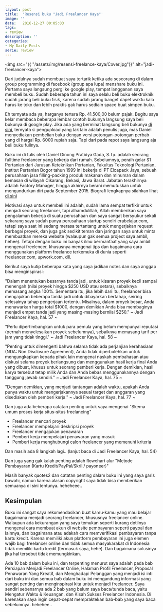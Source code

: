 ```yaml
---
layout: post
title:  'Resensi buku "Jadi Freelancer Kaya"'
image: ''
date:   2016-12-27 00:05:03
tags:
- review
description: ''
categories:
- My Daily Posts
serie: review
---
```


<img src="{{ "/assets/img/resensi-freelance-kaya/Cover.jpg"}}" alt="jadi-freelancer-kaya">

Dari judulnya sudah membuat saya tertarik ketika ada seseorang di dalam group programming di facebook (group apa lupa) menshare buku ini. Pertama saya langsung pergi ke google play, tempat langganan saya membeli buku. Sudah beberapa tahun ini saya selalu beli buku elektroknik sudah jarang beli buku fisik, karena sudah jarang banget dapet waktu kalo harus ke toko dan lebih praktis gak harus sediain space buat simpen buku.

Eh ternyata ada ya, harganya tertera Rp. 41.500,00 belum pajak. Begitu saya kelar membaca beberapa lembar contoh bukunya langsung saya beli bukunya di google play. Jika ada yang berminat langsung beli bukunya [di sini](https://play.google.com/store/books/details/Daniel_G_Pratidya_Jadi_Freelancer_Kaya?id=YGdpDAAAQBAJ), ternyata si pengupload yang tak lain adalah penulis juga, mas Daniel menyediakan pembelian buku dengan versi potongan-potongan perbab yang di hargai Rp. 6000 rupiah saja. Tapi dari pada repot saya langsung aja beli buku fullnya.

Buku ini di tulis oleh Daniel Ginong Pratidya Gada, S.Tp. adalah seorang fulltime freelancer yang bekerja dari rumah. Sebelumnya, peraih gelar S1 Pertanian dari Jurusan Keteknikan Pertanian, Fakultas Teknologi Pertanian, Institut Pertanian Bogor tahun 1999 ini bekerja di PT Elcapack Jaya, sebuah perusahaan jasa filling-packing produk makanan dan minuman dalam kemasan di wilayah Cikarang, Bekasi, Jawa Barat. Jabatan terakhirnya adalah Factory Manager, hingga akhirnya berani memutuskan untuk mengundurkan diri pada September 2015. Biografi lengkapnya silahkan lihat [di sini](https://play.google.com/store/books/details/Daniel_G_Pratidya_Jadi_Freelancer_Kaya?id=YGdpDAAAQBAJ) 

Motivasi saya untuk membeli ini adalah, sudah lama sempat terfikir untuk menjadi seorang freelancer, tapi alhamdulillah, Allah memberikan saya pengalaman bekerja di suatu perusahaan dan saya sangat bersyukur sekali sekarang saya sudah punya perusahaan startup sendiri erabelajar.com, tetapi saya saat ini sedang merasa tertantang untuk mengerjakan request berbagai proyek, dan juga gak sedikit teman dan jaringan saya untuk minta membuatkan mereka website (walaupun gak semua project saya ambil, hehee). Tetapi dengan buku ini banyak ilmu bermanfaat yang saya ambil mengenai freelencer, khususnya mengenai tips dan bagaimana cara menggunakan platform freelance terkemuka di dunia seperti freelancer.com, upwork.com, dll.

Berikut saya kutip beberapa kata yang saya jadikan notes dan saya anggap bisa menginspirasi:

"Dalam menentukan besarnya tanda jadi, untuk kisaran proyek kecil sampai menengah (nilai proyek hingga $250 USD atau setara), sebaiknya memasang angka 100%. Sementara itu, jika lebih dari itu, freelancer bisa mengajukan beberapa tanda jadi untuk dibayarkan bertahap, seiring selesainya tahap pengerjaan tertentu. Misalnya, dalam proyek besar, Anda menawarkan harga total $1000, dengan demikian Anda bisa membaginya menjadi empat tanda jadi yang masing-masing bernilai $250." ~ Jadi Freelancer Kaya, hal. 57 ~

"Perlu dipertimbangkan untuk para pemula yang belum mempunyai reputasi (pernah menyelesaikan proyek sebelumnya), sebaiknya memasang tarif per jam yang tidak tinggi." ~ Jadi Freelancer Kaya, hal. 58 ~

"Penting untuk dimengerti bahwa selama tidak ada perjanjian kerahasiaan (NDA: Non Disclosure Agreement), Anda tidak diperbolehkan untuk mengungkapkan kepada pihak lain mengenai naskah pembahasan atau diskusi selama proyek berlangsung dan menggunakan hasil kerja final Anda yang dibuat, khusus untuk seorang pemberi kerja. Dengan demikian, hasil karya tersebut tetap milik Anda dan Anda bebas menggunakannya dengan tanggung jawab sendiri." ~ Jadi Freelancer Kaya, hal. 75 ~

"Dengan demikian, yang menjadi tantangan adalah waktu, apakah Anda punya waktu untuk mengerjakannya sesuai target dan anggaran yang disediakan oleh pemberi kerja." ~ Jadi Freelancer Kaya, hal. 77 ~

Dan juga ada beberapa catatan penting untuk saya mengenai "Skema umum proses kerja situs-situs freelancing"

- Freelancer mencari proyek
- Freelancer mempelajari deskripsi proyek
- Freelancer mengajukan penawaran
- Pemberi kerja mempelajari penawaran yang masuk
- Pemberi kerja menghubungi calon freelancer yang memenuhi kriteria

Dan masih ada 8 langkah lagi.. (lanjut baca di Jadi Freelancer Kaya, hal. 54)

Dan juga yang gak kalah penting adalah flowchart alur "Metode Pembayaran (Kartu Kredit/PayPal/Skrill/ payoneer)"

Masih banyak quotes2 dan catatan penting dalam buku ini yang saya garis bawahi, namun karena alasan copyright saya tidak bisa memberikan semuanya di sini tentunya. heheheee..

## Kesimpulan

Buku ini sangat saya rekomendasikan buat kamu-kamu yang mau belajar bagaimana menjadi seorang freelancer, khususnya freelancer online. Walaupun ada kekurangan yang saya temukan seperti kurang detilnya mengenai cara membuat akun di website pembayaran seperti paypal dan lainnya, dan bagaimana atau adakah cara memverifikasi pembayaran tanpa kartu kredit. Karena memiliki akun platform pembayaran ini juga elemen wajib bagi freelancer online dan tidak semua masyakarakat di Indonesia tidak memiliki kartu kredit (termasuk saya, hehe). Dan bagaimana solusinya jika hal tersebut tidak memungkinkan.

Ada 10 bab dalam buku ini, dan terpenting menurut saya adalah pada bab Persiapan Menjadi Freelancer Online, Halaman Profil Freelancer, Proposal Penawaran Yang Kreatif, dan Menghadapi Pelanggan yang menjadi isi inti dari buku ini dan semua bab dalam buku ini mengandung informasi yang sangat penting dan menginspirasi kita untuk menjadi freelancer. Saya sendiri sebenarnya ada 2 bab yang belum saya baca/tunda baca, yaitu Mengatur Waktu & Keuangan, dan Kisah Sukses Freelancer Indonesia. Di karenakan saya ingin cepat-cepat mempraktekan bab-bab yang saya baca sebelumnya. hehehee..



